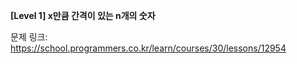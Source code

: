 **[Level 1] x만큼 간격이 있는 n개의 숫자**

문제 링크: https://school.programmers.co.kr/learn/courses/30/lessons/12954
